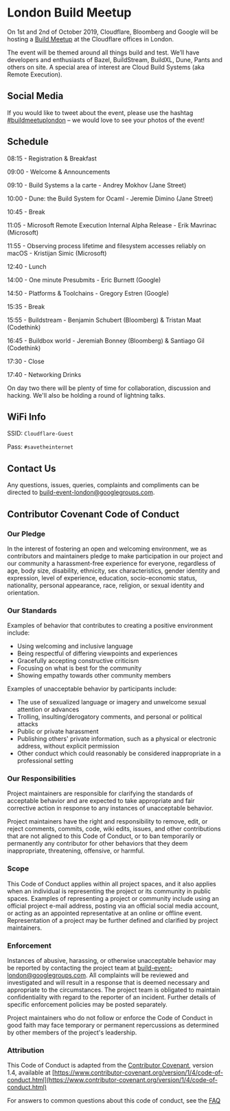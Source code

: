 # London Build Meetup

On 1st and 2nd of October 2019, Cloudflare, Bloomberg and Google will be hosting a [Build Meetup](https://www.eventbrite.com/e/london-build-meetup-tickets-70824519043) at the Cloudflare offices in London.

The event will be themed around all things build and test. We’ll have developers and enthusiasts of Bazel, BuildStream, BuildXL, Dune, Pants and others on site. A special area of interest are Cloud Build Systems (aka Remote Execution).

## Social Media
If you would like to tweet about the event, please use the hashtag [#buildmeetuplondon](https://twitter.com/hashtag/buildmeetuplondon) – we would love to see your photos of the event!

## Schedule


08:15 - Registration & Breakfast

09:00 - Welcome & Announcements

09:10 - Build Systems a la carte - Andrey Mokhov (Jane Street)

10:00 - Dune: the Build System for Ocaml - Jeremie Dimino (Jane Street)

10:45 - Break

11:05 - Microsoft Remote Execution Internal Alpha Release - Erik Mavrinac (Microsoft)

11:55 - Observing process lifetime and filesystem accesses reliably on macOS - Kristijan Simic (Microsoft)

12:40 - Lunch

14:00 - One minute Presubmits - Eric Burnett (Google)

14:50 - Platforms & Toolchains - Gregory Estren (Google)

15:35 - Break

15:55 - Buildstream - Benjamin Schubert (Bloomberg) & Tristan Maat (Codethink)

16:45 - Buildbox world - Jeremiah Bonney (Bloomberg) & Santiago Gil (Codethink)

17:30 - Close

17:40 - Networking Drinks

On day two there will be plenty of time for collaboration, discussion and hacking. We'll also be holding a round of lightning talks.

## WiFi Info
SSID: `Cloudflare-Guest`

Pass: `#savetheinternet`

## Contact Us

Any questions, issues, queries, complaints and compliments can be directed to [build-event-london@googlegroups.com](mailto:build-event-london@googlegroups.com).

## Contributor Covenant Code of Conduct

### Our Pledge

In the interest of fostering an open and welcoming environment, we as
contributors and maintainers pledge to make participation in our project and
our community a harassment-free experience for everyone, regardless of age, body
size, disability, ethnicity, sex characteristics, gender identity and expression,
level of experience, education, socio-economic status, nationality, personal
appearance, race, religion, or sexual identity and orientation.

### Our Standards

Examples of behavior that contributes to creating a positive environment
include:

* Using welcoming and inclusive language
* Being respectful of differing viewpoints and experiences
* Gracefully accepting constructive criticism
* Focusing on what is best for the community
* Showing empathy towards other community members

Examples of unacceptable behavior by participants include:

* The use of sexualized language or imagery and unwelcome sexual attention or
  advances
* Trolling, insulting/derogatory comments, and personal or political attacks
* Public or private harassment
* Publishing others' private information, such as a physical or electronic
  address, without explicit permission
* Other conduct which could reasonably be considered inappropriate in a
  professional setting

### Our Responsibilities

Project maintainers are responsible for clarifying the standards of acceptable
behavior and are expected to take appropriate and fair corrective action in
response to any instances of unacceptable behavior.

Project maintainers have the right and responsibility to remove, edit, or
reject comments, commits, code, wiki edits, issues, and other contributions
that are not aligned to this Code of Conduct, or to ban temporarily or
permanently any contributor for other behaviors that they deem inappropriate,
threatening, offensive, or harmful.

### Scope

This Code of Conduct applies within all project spaces, and it also applies when
an individual is representing the project or its community in public spaces.
Examples of representing a project or community include using an official
project e-mail address, posting via an official social media account, or acting
as an appointed representative at an online or offline event. Representation of
a project may be further defined and clarified by project maintainers.

### Enforcement

Instances of abusive, harassing, or otherwise unacceptable behavior may be
reported by contacting the project team at [build-event-london@googlegroups.com](mailto:build-event-london@googlegroups.com). All
complaints will be reviewed and investigated and will result in a response that
is deemed necessary and appropriate to the circumstances. The project team is
obligated to maintain confidentiality with regard to the reporter of an incident.
Further details of specific enforcement policies may be posted separately.

Project maintainers who do not follow or enforce the Code of Conduct in good
faith may face temporary or permanent repercussions as determined by other
members of the project's leadership.

### Attribution

This Code of Conduct is adapted from the [Contributor Covenant][homepage], version 1.4,
available at [https://www.contributor-covenant.org/version/1/4/code-of-conduct.html](https://www.contributor-covenant.org/version/1/4/code-of-conduct.html)

[homepage]: https://www.contributor-covenant.org

For answers to common questions about this code of conduct, see the
[FAQ](https://www.contributor-covenant.org/faq)
